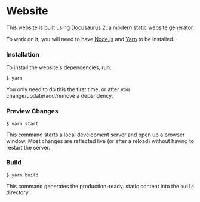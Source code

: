 # Website

This website is built using [Docusaurus 2](https://v2.docusaurus.io/), a modern static website generator.

To work on it, you will need to have [Node.js](https://nodejs.org) and [Yarn](https://yarnpkg.com) to be installed.

### Installation

To install the website's dependencies, run:

```shell
$ yarn
```

You only need to do this the first time, or after you change/update/add/remove a dependency.

### Preview Changes

```shell
$ yarn start
```

This command starts a local development server and open up a browser window. Most changes are reflected live (or after a reload) without having to restart the server.

### Build

```shell
$ yarn build
```

This command generates the production-ready. static content into the `build` directory.
